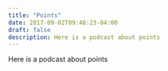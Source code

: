 ```yaml
---
title: "Points"
date: 2017-09-02T09:48:23-04:00
draft: false
description: Here is a podcast about points
---
```


Here is a podcast about points

